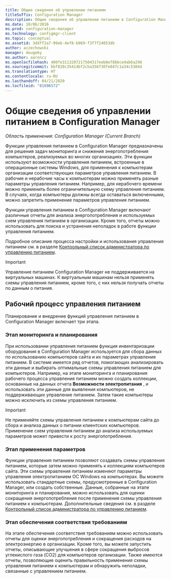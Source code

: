 ```yaml
---
title: Общие сведения об управлении питанием
titleSuffix: Configuration Manager
description: Общие сведения об управлении питанием в Configuration Manager.
ms.date: 10/06/2016
ms.prod: configuration-manager
ms.technology: configmgr-client
ms.topic: conceptual
ms.assetid: 3ddff2a7-99eb-4ef8-b969-f3f7f24053db
author: aczechowski
manager: dougeby
ms.author: aaroncz
ms.openlocfilehash: 400fe3113207217504317eeb8ef8bbce4ab6a298
ms.sourcegitcommit: bbf820c35414bf2cba356f30fe047c1a34c5384d
ms.translationtype: HT
ms.contentlocale: ru-RU
ms.lasthandoff: 04/21/2020
ms.locfileid: "81696572"
---
```

# <a name="introduction-to-power-management-in-configuration-manager"></a>Общие сведения об управлении питанием в Configuration Manager

*Область применения: Configuration Manager (Current Branch)*

Функции управления питанием в Configuration Manager предназначены для решения задач мониторинга и снижения энергопотребления компьютеров, реализуемых во многих организациях. Эти функции используют возможности управления питанием, встроенные в операционные системы Windows, для применения к компьютерам организации соответствующих параметров управления питанием. В рабочие и нерабочие часы к компьютерам можно применять разные параметры управления питанием. Например, для нерабочего времени можно применить более ограничительную схему управления питанием. В случаях, когда компьютеры должны всегда оставаться включенными, можно запретить применение параметров управления питанием.  

 Функции управления питанием в Configuration Manager включают различные отчеты для анализа энергопотребления и используемых схем управления питанием в организации. Кроме того, отчеты можно использовать для поиска и устранения неполадок в работе функции управления питанием.  

 Подробное описание процесса настройки и использования управления питанием см. в разделе [Контрольный список администратора по управлению питанием](../../../../core/clients/manage/power/administrator-checklist-for-power-management.md).  

> [!IMPORTANT]  
>  Управление питанием Configuration Manager не поддерживается на виртуальных машинах. К виртуальным машинам нельзя применять схемы управления питанием, кроме того, с них нельзя получать отчеты по данным о питания.  

## <a name="the-power-management-workflow"></a>Рабочий процесс управления питанием  
 Планирование и внедрение функций управления питанием в Configuration Manager включает три этапа.  

### <a name="monitoring-and-planning-phase"></a>Этап мониторинга и планирования  
 При использовании управления питанием функция инвентаризации оборудования в Configuration Manager используется для сбора данных по использованию компьютеров сайта и их параметрах управления питанием. В системе имеется ряд отчетов, помогающих анализировать эти данные и выбирать оптимальные схемы управления питанием для компьютеров. Например, на этапе мониторинга и планирования рабочего процесса управления питанием можно создать коллекции, основанные на данных отчета **Возможности электропитания** , и использовать эти данные для выявления компьютеров, не поддерживающих управление питанием. Затем такие компьютеры можно исключить из схемы управления питанием.  

> [!IMPORTANT]  
>  Не применяйте схемы управления питанием к компьютерам сайта до сбора и анализа данных о питании клиентских компьютеров. Применение схем управления питанием до анализа используемых параметров может привести к росту энергопотребления.  

### <a name="enforcement-phase"></a>Этап применения параметров  
 Функции управления питанием позволяют создавать схемы управления питанием, которые затем можно применять к коллекциям компьютеров сайта. Эти схемы управления питанием изменяют параметры управления электропитанием ОС Windows на компьютерах. Вы можете использовать стандартные схемы, предусмотренные в Configuration Manager, или создать собственные. Данные, собранные на этапе мониторинга и планирования, можно использовать для оценки сокращения энергопотребления после применения схемы управления питанием к компьютерам. Дополнительные сведения см. в разделе [Контрольный список администратора по управлению питанием](../../../../core/clients/manage/power/administrator-checklist-for-power-management.md).  

### <a name="compliance-phase"></a>Этап обеспечения соответствия требованиям  
 На этапе обеспечения соответствия требованиям можно использовать отчеты для оценки энергопотребления и сокращения расходов на электроэнергию в организации. Кроме того, вы можете запустить отчеты, описывающие улучшения в сфере сокращения выбросов углекислого газа (CO2) для компьютеров организации. Также имеются отчеты, позволяющие оценить правильность применения схемы управления питанием к компьютерам и обнаружить неполадки, связанные с управлением питанием.  
